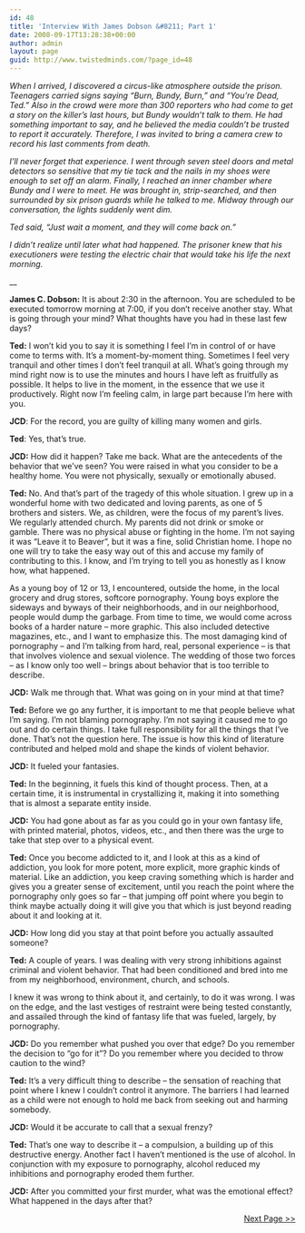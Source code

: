 ```yaml
---
id: 48
title: 'Interview With James Dobson &#8211; Part 1'
date: 2008-09-17T13:28:38+00:00
author: admin
layout: page
guid: http://www.twistedminds.com/?page_id=48
---
```

<p class="dropcap-first">
  <em>When I arrived, I discovered a circus-like atmosphere outside the prison. Teenagers carried signs saying “Burn, Bundy, Burn,” and “You’re Dead, Ted.” Also in the crowd were more than 300 reporters who had come to get a story on the killer’s last hours, but Bundy wouldn’t talk to them. He had something important to say, and he believed the media couldn’t be trusted to report it accurately. Therefore, I was invited to bring a camera crew to record his last comments from death.</em>
</p>

_I’ll never forget that experience. I went through seven steel doors and metal detectors so sensitive that my tie tack and the nails in my shoes were enough to set off an alarm. Finally, I reached an inner chamber where Bundy and I were to meet. He was brought in, strip-searched, and then surrounded by six prison guards while he talked to me. Midway through our conversation, the lights suddenly went dim._

_Ted said, “Just wait a moment, and they will come back on.”_

_I didn’t realize until later what had happened. The prisoner knew that his executioners were testing the electric chair that would take his life the next morning._

__

**James C. Dobson:** It is about 2:30 in the afternoon. You are scheduled to be executed tomorrow morning at 7:00, if you don’t receive another stay. What is going through your mind? What thoughts have you had in these last few days?

**Ted:** I won’t kid you to say it is something I feel I’m in control of or have come to terms with. It’s a moment-by-moment thing. Sometimes I feel very tranquil and other times I don’t feel tranquil at all. What’s going through my mind right now is to use the minutes and hours I have left as fruitfully as possible. It helps to live in the moment, in the essence that we use it productively. Right now I’m feeling calm, in large part because I’m here with you.

**JCD**: For the record, you are guilty of killing many women and girls.

**Ted**: Yes, that’s true.

**JCD:** How did it happen? Take me back. What are the antecedents of the behavior that we’ve seen? You were raised in what you consider to be a healthy home. You were not physically, sexually or emotionally abused.

**Ted:** No. And that’s part of the tragedy of this whole situation. I grew up in a wonderful home with two dedicated and loving parents, as one of 5 brothers and sisters. We, as children, were the focus of my parent’s lives. We regularly attended church. My parents did not drink or smoke or gamble. There was no physical abuse or fighting in the home. I’m not saying it was “Leave it to Beaver”, but it was a fine, solid Christian home. I hope no one will try to take the easy way out of this and accuse my family of contributing to this. I know, and I’m trying to tell you as honestly as I know how, what happened.

As a young boy of 12 or 13, I encountered, outside the home, in the local grocery and drug stores, softcore pornography. Young boys explore the sideways and byways of their neighborhoods, and in our neighborhood, people would dump the garbage. From time to time, we would come across books of a harder nature &#8211; more graphic. This also included detective magazines, etc., and I want to emphasize this. The most damaging kind of pornography &#8211; and I’m talking from hard, real, personal experience &#8211; is that that involves violence and sexual violence. The wedding of those two forces &#8211; as I know only too well &#8211; brings about behavior that is too terrible to describe.

**JCD:** Walk me through that. What was going on in your mind at that time?

**Ted:** Before we go any further, it is important to me that people believe what I’m saying. I’m not blaming pornography. I’m not saying it caused me to go out and do certain things. I take full responsibility for all the things that I’ve done. That’s not the question here. The issue is how this kind of literature contributed and helped mold and shape the kinds of violent behavior.

**JCD:** It fueled your fantasies.

**Ted:** In the beginning, it fuels this kind of thought process. Then, at a certain time, it is instrumental in crystallizing it, making it into something that is almost a separate entity inside.

**JCD:** You had gone about as far as you could go in your own fantasy life, with printed material, photos, videos, etc., and then there was the urge to take that step over to a physical event.

**Ted:** Once you become addicted to it, and I look at this as a kind of addiction, you look for more potent, more explicit, more graphic kinds of material. Like an addiction, you keep craving something which is harder and gives you a greater sense of excitement, until you reach the point where the pornography only goes so far &#8211; that jumping off point where you begin to think maybe actually doing it will give you that which is just beyond reading about it and looking at it.

**JCD:** How long did you stay at that point before you actually assaulted someone?

**Ted:** A couple of years. I was dealing with very strong inhibitions against criminal and violent behavior. That had been conditioned and bred into me from my neighborhood, environment, church, and schools.

I knew it was wrong to think about it, and certainly, to do it was wrong. I was on the edge, and the last vestiges of restraint were being tested constantly, and assailed through the kind of fantasy life that was fueled, largely, by pornography.

**JCD:** Do you remember what pushed you over that edge? Do you remember the decision to “go for it”? Do you remember where you decided to throw caution to the wind?

**Ted:** It’s a very difficult thing to describe &#8211; the sensation of reaching that point where I knew I couldn’t control it anymore. The barriers I had learned as a child were not enough to hold me back from seeking out and harming somebody.

**JCD:** Would it be accurate to call that a sexual frenzy?

**Ted:** That’s one way to describe it &#8211; a compulsion, a building up of this destructive energy. Another fact I haven’t mentioned is the use of alcohol. In conjunction with my exposure to pornography, alcohol reduced my inhibitions and pornography eroded them further.

**JCD:** After you committed your first murder, what was the emotional effect? What happened in the days after that?

<p style="text-align: right;">
  <a title="Ted Bundy final interview, part 2" href="/serial-killers/TB-miscellaneous2/">Next Page >></a>
</p>